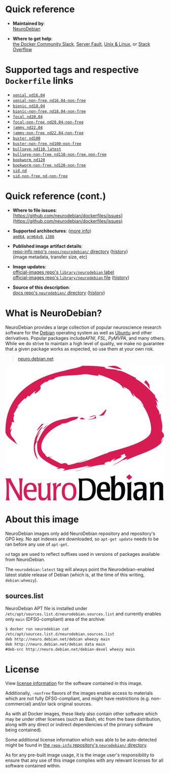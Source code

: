 <!--

********************************************************************************

WARNING:

    DO NOT EDIT "neurodebian/README.md"

    IT IS AUTO-GENERATED

    (from the other files in "neurodebian/" combined with a set of templates)

********************************************************************************

-->

# Quick reference

-	**Maintained by**:  
	[NeuroDebian](https://github.com/neurodebian/dockerfiles)

-	**Where to get help**:  
	[the Docker Community Slack](https://dockr.ly/comm-slack), [Server Fault](https://serverfault.com/help/on-topic), [Unix & Linux](https://unix.stackexchange.com/help/on-topic), or [Stack Overflow](https://stackoverflow.com/help/on-topic)

# Supported tags and respective `Dockerfile` links

-	[`xenial`, `nd16.04`](https://github.com/neurodebian/dockerfiles/blob/53a254d17e6c1c21787ed44b6e848c1af46ea9be/dockerfiles/xenial/Dockerfile)
-	[`xenial-non-free`, `nd16.04-non-free`](https://github.com/neurodebian/dockerfiles/blob/53a254d17e6c1c21787ed44b6e848c1af46ea9be/dockerfiles/xenial-non-free/Dockerfile)
-	[`bionic`, `nd18.04`](https://github.com/neurodebian/dockerfiles/blob/53a254d17e6c1c21787ed44b6e848c1af46ea9be/dockerfiles/bionic/Dockerfile)
-	[`bionic-non-free`, `nd18.04-non-free`](https://github.com/neurodebian/dockerfiles/blob/53a254d17e6c1c21787ed44b6e848c1af46ea9be/dockerfiles/bionic-non-free/Dockerfile)
-	[`focal`, `nd20.04`](https://github.com/neurodebian/dockerfiles/blob/53a254d17e6c1c21787ed44b6e848c1af46ea9be/dockerfiles/focal/Dockerfile)
-	[`focal-non-free`, `nd20.04-non-free`](https://github.com/neurodebian/dockerfiles/blob/53a254d17e6c1c21787ed44b6e848c1af46ea9be/dockerfiles/focal-non-free/Dockerfile)
-	[`jammy`, `nd22.04`](https://github.com/neurodebian/dockerfiles/blob/53a254d17e6c1c21787ed44b6e848c1af46ea9be/dockerfiles/jammy/Dockerfile)
-	[`jammy-non-free`, `nd22.04-non-free`](https://github.com/neurodebian/dockerfiles/blob/53a254d17e6c1c21787ed44b6e848c1af46ea9be/dockerfiles/jammy-non-free/Dockerfile)
-	[`buster`, `nd100`](https://github.com/neurodebian/dockerfiles/blob/53a254d17e6c1c21787ed44b6e848c1af46ea9be/dockerfiles/buster/Dockerfile)
-	[`buster-non-free`, `nd100-non-free`](https://github.com/neurodebian/dockerfiles/blob/53a254d17e6c1c21787ed44b6e848c1af46ea9be/dockerfiles/buster-non-free/Dockerfile)
-	[`bullseye`, `nd110`, `latest`](https://github.com/neurodebian/dockerfiles/blob/53a254d17e6c1c21787ed44b6e848c1af46ea9be/dockerfiles/bullseye/Dockerfile)
-	[`bullseye-non-free`, `nd110-non-free`, `non-free`](https://github.com/neurodebian/dockerfiles/blob/53a254d17e6c1c21787ed44b6e848c1af46ea9be/dockerfiles/bullseye-non-free/Dockerfile)
-	[`bookworm`, `nd120`](https://github.com/neurodebian/dockerfiles/blob/53a254d17e6c1c21787ed44b6e848c1af46ea9be/dockerfiles/bookworm/Dockerfile)
-	[`bookworm-non-free`, `nd120-non-free`](https://github.com/neurodebian/dockerfiles/blob/53a254d17e6c1c21787ed44b6e848c1af46ea9be/dockerfiles/bookworm-non-free/Dockerfile)
-	[`sid`, `nd`](https://github.com/neurodebian/dockerfiles/blob/53a254d17e6c1c21787ed44b6e848c1af46ea9be/dockerfiles/sid/Dockerfile)
-	[`sid-non-free`, `nd-non-free`](https://github.com/neurodebian/dockerfiles/blob/53a254d17e6c1c21787ed44b6e848c1af46ea9be/dockerfiles/sid-non-free/Dockerfile)

# Quick reference (cont.)

-	**Where to file issues**:  
	[https://github.com/neurodebian/dockerfiles/issues](https://github.com/neurodebian/dockerfiles/issues)

-	**Supported architectures**: ([more info](https://github.com/docker-library/official-images#architectures-other-than-amd64))  
	[`amd64`](https://hub.docker.com/r/amd64/neurodebian/), [`arm64v8`](https://hub.docker.com/r/arm64v8/neurodebian/), [`i386`](https://hub.docker.com/r/i386/neurodebian/)

-	**Published image artifact details**:  
	[repo-info repo's `repos/neurodebian/` directory](https://github.com/docker-library/repo-info/blob/master/repos/neurodebian) ([history](https://github.com/docker-library/repo-info/commits/master/repos/neurodebian))  
	(image metadata, transfer size, etc)

-	**Image updates**:  
	[official-images repo's `library/neurodebian` label](https://github.com/docker-library/official-images/issues?q=label%3Alibrary%2Fneurodebian)  
	[official-images repo's `library/neurodebian` file](https://github.com/docker-library/official-images/blob/master/library/neurodebian) ([history](https://github.com/docker-library/official-images/commits/master/library/neurodebian))

-	**Source of this description**:  
	[docs repo's `neurodebian/` directory](https://github.com/docker-library/docs/tree/master/neurodebian) ([history](https://github.com/docker-library/docs/commits/master/neurodebian))

# What is NeuroDebian?

NeuroDebian provides a large collection of popular neuroscience research software for the [Debian](http://www.debian.org) operating system as well as [Ubuntu](http://www.ubuntu.com) and other derivatives. Popular packages include*AFNI*, *FSL*, *PyMVPA*, and many others. While we do strive to maintain a high level of quality, we make no guarantee that a given package works as expected, so use them at your own risk.

> [neuro.debian.net](http://neuro.debian.net/)

![logo](https://raw.githubusercontent.com/docker-library/docs/90ee9ce81aa27322936d7faf585ffc45b7def890/neurodebian/logo.png)

# About this image

NeuroDebian images only add NeuroDebian repository and repository's GPG key. No apt indexes are downloaded, so `apt-get update` needs to be ran before any use of `apt-get`.

`nd` tags are used to reflect suffixes used in versions of packages available from NeuroDebian.

The `neurodebian:latest` tag will always point the Neurodebian-enabled latest stable release of Debian (which is, at the time of this writing, `debian:wheezy`).

## sources.list

NeuroDebian APT file is installed under `/etc/apt/sources.list.d/neurodebian.sources.list` and currently enables only `main` (DFSG-compliant) area of the archive:

```console
$ docker run neurodebian cat /etc/apt/sources.list.d/neurodebian.sources.list
deb http://neuro.debian.net/debian wheezy main
deb http://neuro.debian.net/debian data main
#deb-src http://neuro.debian.net/debian-devel wheezy main
```

# License

View [license information](https://www.debian.org/social_contract#guidelines) for the software contained in this image.

Additionally, `-nonfree` flavors of the images enable access to materials which are not fully DFSG-compliant, and might have restrictions (e.g. non-commercial) and/or lack original sources.

As with all Docker images, these likely also contain other software which may be under other licenses (such as Bash, etc from the base distribution, along with any direct or indirect dependencies of the primary software being contained).

Some additional license information which was able to be auto-detected might be found in [the `repo-info` repository's `neurodebian/` directory](https://github.com/docker-library/repo-info/tree/master/repos/neurodebian).

As for any pre-built image usage, it is the image user's responsibility to ensure that any use of this image complies with any relevant licenses for all software contained within.
